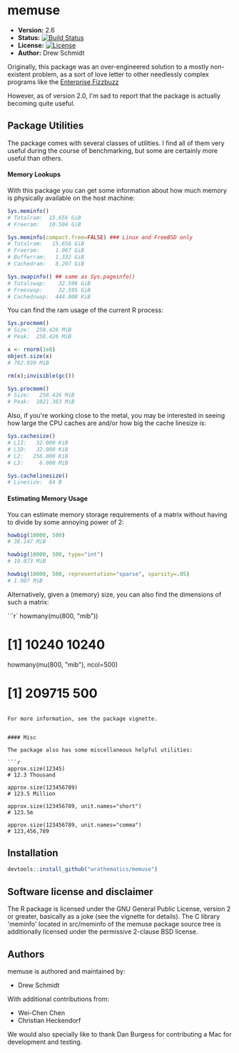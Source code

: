 # memuse 

* **Version:** 2.6
* **Status:** [![Build Status](https://travis-ci.org/shinra-dev/memuse.png)](https://travis-ci.org/shinra-dev/memuse) 
* **License:** [![License](http://img.shields.io/badge/license-GPL%20%28%3E=%202%29-orange.svg?style=flat)](http://www.gnu.org/licenses/gpl-2.0.html)
* **Author:** Drew Schmidt


Originally, this package was an over-engineered solution to a mostly 
non-existent problem, as a sort of love letter to other needlessly complex 
programs like the
[Enterprise Fizzbuzz](https://github.com/Mikkeren/FizzBuzzEnterpriseEdition)

However, as of version 2.0, I'm sad to report that the package is actually
becoming quite useful.



## Package Utilities

The package comes with several classes of utilities.  I find all
of them very useful during the course of benchmarking, but 
some are certainly more useful than others.


#### Memory Lookups
With this package you can get some information about
how much memory is physically available on the host machine:

```r
Sys.meminfo()
# Totalram:  15.656 GiB 
# Freeram:   10.504 GiB 

Sys.meminfo(compact.free=FALSE) ### Linux and FreeBSD only
# Totalram:   15.656 GiB 
# Freeram:     1.067 GiB 
# Bufferram:   1.332 GiB 
# Cachedram:   8.207 GiB 

Sys.swapinfo() ## same as Sys.pageinfo()
# Totalswap:    32.596 GiB 
# Freeswap:     32.595 GiB 
# Cachedswap:  444.000 KiB 
```

You can find the ram usage of the current R process:

```r
Sys.procmem()
# Size:  258.426 MiB 
# Peak:  258.426 MiB 

x <- rnorm(1e8)
object.size(x)
# 762.939 MiB

rm(x);invisible(gc())

Sys.procmem()
# Size:   258.426 MiB 
# Peak:  1021.363 MiB 
```

Also, if you're working close to the metal, you may be interested
in seeing how large the CPU caches are and/or how big the cache
linesize is:

```r
Sys.cachesize()
# L1I:   32.000 KiB 
# L1D:   32.000 KiB 
# L2:   256.000 KiB 
# L3:     6.000 MiB 

Sys.cachelinesize()
# Linesize:  64 B 
```



#### Estimating Memory Usage

You can estimate memory storage requirements of a matrix without
having to divide by some annoying power of 2:

```r
howbig(10000, 500)
# 38.147 MiB

howbig(10000, 500, type="int")
# 19.073 MiB

howbig(10000, 500, representation="sparse", sparsity=.05)
# 1.907 MiB
```

Alternatively, given a (memory) size, you can also find the dimensions
of such a matrix:

```r`
howmany(mu(800, "mib"))
# [1] 10240 10240
howmany(mu(800, "mib"), ncol=500)
# [1] 209715    500
```

For more information, see the package vignette.


#### Misc

The package also has some miscellaneous helpful utilities:

```r
approx.size(12345)
# 12.3 Thousand
 
approx.size(123456789)
# 123.5 Million
 
approx.size(123456789, unit.names="short")
# 123.5m
 
approx.size(123456789, unit.names="comma")
# 123,456,789
```



## Installation

```r
devtools::install_github("wrathematics/memuse")
```



## Software license and disclaimer

The R package is licensed under the GNU General Public License, version
2 or greater, basically as a joke (see the vignette for details).
The C library 'meminfo' located in src/meminfo of the
memuse package source tree is additionally licensed under the 
permissive 2-clause BSD license.


## Authors

memuse is authored and maintained by:
* Drew Schmidt

With additional contributions from:
* Wei-Chen Chen
* Christian Heckendorf

We would also specially like to thank Dan Burgess for contributing
a Mac for development and testing.
